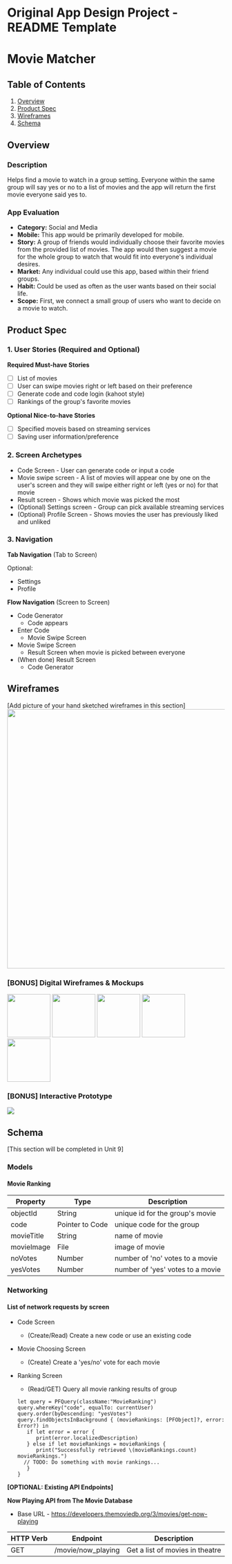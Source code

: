 Original App Design Project - README Template
===

# Movie Matcher

## Table of Contents
1. [Overview](#Overview)
1. [Product Spec](#Product-Spec)
1. [Wireframes](#Wireframes)
2. [Schema](#Schema)

## Overview
### Description
Helps find a movie to watch in a group setting. Everyone within the same group will say yes or no to a list of movies and the app will return the first movie everyone said yes to.

### App Evaluation
- **Category:** Social and Media
- **Mobile:** This app would be primarily developed for mobile.
- **Story:** A group of friends would individually choose their favorite movies from the provided list of movies. The app would then suggest a movie for the whole group to watch that would fit into everyone's individual desires.
- **Market:** Any individual could use this app, based within their friend groups.
- **Habit:** Could be used as often as the user wants based on their social life.
- **Scope:** First, we connect a small group of users who want to decide on a movie to watch.

## Product Spec

### 1. User Stories (Required and Optional)

**Required Must-have Stories**
- [ ] List of movies
- [ ] User can swipe movies right or left based on their preference
- [ ] Generate code and code login (kahoot style)
- [ ] Rankings of the group's favorite movies

**Optional Nice-to-have Stories**
- [ ] Specified moveis based on streaming services
- [ ] Saving user information/preference

### 2. Screen Archetypes

* Code Screen - User can generate code or input a code
* Movie swipe screen - A list of movies will appear one by one on the user's screen and they will swipe either right or left (yes or no) for that movie
* Result screen - Shows which movie was picked the most
* (Optional) Settings screen - Group can pick available streaming services
* (Optional) Profile Screen - Shows movies the user has previously liked and unliked

### 3. Navigation

**Tab Navigation** (Tab to Screen)

Optional:
* Settings
* Profile

**Flow Navigation** (Screen to Screen)
* Code Generator
    * Code appears
* Enter Code
    * Movie Swipe Screen
* Movie Swipe Screen
    * Result Screen when movie is picked between everyone
* (When done) Result Screen
    * Code Generator

## Wireframes
[Add picture of your hand sketched wireframes in this section]
<img src="https://i.imgur.com/zytqt41.png" width=600>

### [BONUS] Digital Wireframes & Mockups
<img src="https://i.imgur.com/vKA9O3M.png" width= 100> <img src="https://i.imgur.com/ulqaE3u.png" width= 100> <img src="https://i.imgur.com/3JuhQVR.png" width= 100> <img src="https://i.imgur.com/FLiGtMK.png" width= 100> <img src="https://i.imgur.com/xk7rzRQ.png" width= 100>

### [BONUS] Interactive Prototype
![](https://i.imgur.com/lrgebJ9.gif)

## Schema 
[This section will be completed in Unit 9]
### Models
#### Movie Ranking

   | Property      | Type     | Description |
   | ------------- | -------- | ------------|
   | objectId      | String   | unique id for the group's movie |
   | code          | Pointer to Code | unique code for the group | 
   | movieTitle    | String   | name of movie |
   | movieImage    | File     | image of movie |
   | noVotes       | Number   | number of 'no' votes to a movie |
   | yesVotes      | Number   | number of 'yes' votes to a movie |

   
### Networking
#### List of network requests by screen
  - Code Screen
      - (Create/Read) Create a new code or use an existing code
  - Movie Choosing Screen
      - (Create) Create a 'yes/no' vote for each movie
  - Ranking Screen
      - (Read/GET) Query all movie ranking results of group

    ```
    let query = PFQuery(className:"MovieRanking")
    query.whereKey("code", equalTo: currentUser)
    query.order(byDescending: "yesVotes")
    query.findObjectsInBackground { (movieRankings: [PFObject]?, error: Error?) in
       if let error = error { 
          print(error.localizedDescription)
       } else if let movieRankings = movieRankings {
          print("Successfully retrieved \(movieRankings.count) movieRankings.")
      // TODO: Do something with movie rankings...
       }
    }
    ```
   
**[OPTIONAL: Existing API Endpoints]**

**Now Playing API from The Movie Database**
- Base URL - https://developers.themoviedb.org/3/movies/get-now-playing

| HTTP Verb	| Endpoint      | Description |
   | ------------- | -------- | ------------|
   | GET      | /movie/now_playing  | Get a list of movies in theatre |
